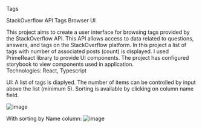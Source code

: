 Tags

StackOverflow API Tags Browser UI

This project aims to create a user interface for browsing tags provided by the StackOverflow API. This API allows access to data related to questions, answers, and tags on the StackOverflow platform. In this project a list of tags with number of associated posts (count) is displayed. I used PrimeReact library to provide UI components.
The project has configured storybook to view components used in application.\
Technologies: React, Typescript

UI: A list of tags is diaplyed. The number of items can be controlled by input above the list (minimum 5). Sorting is available by clicking on column name field.

![image](https://github.com/monika-sokolowska/tags_list/assets/92268170/00781b33-4066-44e5-8e90-a2fd31f43982)

With sorting by Name column:
![image](https://github.com/monika-sokolowska/tags_list/assets/92268170/04275480-d4b8-475e-bf78-a24a0046c5bf)

